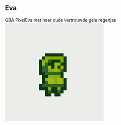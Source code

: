 ## Eva<br>
GBA PixelEva met haar oude vertrouwde gele regenjas<br>
![profielfoto van Eva](gba_eef.png)